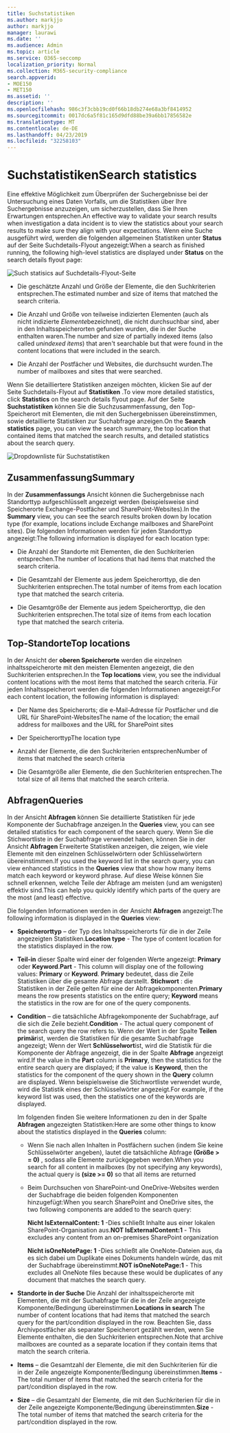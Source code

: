 ```yaml
---
title: Suchstatistiken
ms.author: markjjo
author: markjjo
manager: laurawi
ms.date: ''
ms.audience: Admin
ms.topic: article
ms.service: O365-seccomp
localization_priority: Normal
ms.collection: M365-security-compliance
search.appverid:
- MOE150
- MET150
ms.assetid: ''
description: ''
ms.openlocfilehash: 986c3f3cbb19cd0f66b18db274e68a3bf8414952
ms.sourcegitcommit: 0017dc6a5f81c165d9dfd88be39a6bb17856582e
ms.translationtype: MT
ms.contentlocale: de-DE
ms.lasthandoff: 04/23/2019
ms.locfileid: "32258103"
---
```

# <a name="search-statistics"></a><span data-ttu-id="3c7b4-102">Suchstatistiken</span><span class="sxs-lookup"><span data-stu-id="3c7b4-102">Search statistics</span></span>

<span data-ttu-id="3c7b4-103">Eine effektive Möglichkeit zum Überprüfen der Suchergebnisse bei der Untersuchung eines Daten Vorfalls, um die Statistiken über Ihre Suchergebnisse anzuzeigen, um sicherzustellen, dass Sie Ihren Erwartungen entsprechen.</span><span class="sxs-lookup"><span data-stu-id="3c7b4-103">An effective way to validate your search results when investigation a data incident is to view the statistics about your search results to make sure they align with your expectations.</span></span> <span data-ttu-id="3c7b4-104">Wenn eine Suche ausgeführt wird, werden die folgenden allgemeinen Statistiken unter **Status** auf der Seite Suchdetails-Flyout angezeigt:</span><span class="sxs-lookup"><span data-stu-id="3c7b4-104">When a search as finished running, the following high-level statistics are displayed under **Status** on the search details flyout page:</span></span>

![Such statisics auf Suchdetails-Flyout-Seite](../media/SearchDetailsFlyout.png)

- <span data-ttu-id="3c7b4-106">Die geschätzte Anzahl und Größe der Elemente, die den Suchkriterien entsprechen.</span><span class="sxs-lookup"><span data-stu-id="3c7b4-106">The estimated number and size of items that matched the search criteria.</span></span>

- <span data-ttu-id="3c7b4-107">Die Anzahl und Größe von teilweise indizierten Elementen (auch als nicht indizierte *Elemente*bezeichnet), die nicht durchsuchbar sind, aber in den Inhaltsspeicherorten gefunden wurden, die in der Suche enthalten waren.</span><span class="sxs-lookup"><span data-stu-id="3c7b4-107">The number and size of partially indexed items (also called *unindexed items*) that aren't searchable but that were found in the content locations that were included in the search.</span></span>

- <span data-ttu-id="3c7b4-108">Die Anzahl der Postfächer und Websites, die durchsucht wurden.</span><span class="sxs-lookup"><span data-stu-id="3c7b4-108">The number of mailboxes and sites that were searched.</span></span>

<span data-ttu-id="3c7b4-109">Wenn Sie detailliertere Statistiken anzeigen möchten, klicken Sie auf der Seite Suchdetails-Flyout auf **Statistiken** .</span><span class="sxs-lookup"><span data-stu-id="3c7b4-109">To view more detailed statistics, click **Statistics** on the search details flyout page.</span></span> <span data-ttu-id="3c7b4-110">Auf der Seite **Suchstatistiken** können Sie die Suchzusammenfassung, den Top-Speicherort mit Elementen, die mit den Suchergebnissen übereinstimmen, sowie detaillierte Statistiken zur Suchabfrage anzeigen.</span><span class="sxs-lookup"><span data-stu-id="3c7b4-110">On the **Search statistics** page, you can view the search summary, the top location that contained items that matched the search results, and detailed statistics about the search query.</span></span>

![Dropdownliste für Suchstatistiken](../media/SearchStatisticsDropDownList.png)

## <a name="summary"></a><span data-ttu-id="3c7b4-112">Zusammenfassung</span><span class="sxs-lookup"><span data-stu-id="3c7b4-112">Summary</span></span>

<span data-ttu-id="3c7b4-113">In der **Zusammenfassungs** Ansicht können die Suchergebnisse nach Standorttyp aufgeschlüsselt angezeigt werden (beispielsweise sind Speicherorte Exchange-Postfächer und SharePoint-Websites).</span><span class="sxs-lookup"><span data-stu-id="3c7b4-113">In the **Summary** view, you can see the search results broken down by location type (for example, locations include Exchange mailboxes and SharePoint sites).</span></span> <span data-ttu-id="3c7b4-114">Die folgenden Informationen werden für jeden Standorttyp angezeigt:</span><span class="sxs-lookup"><span data-stu-id="3c7b4-114">The following information is displayed for each location type:</span></span>

- <span data-ttu-id="3c7b4-115">Die Anzahl der Standorte mit Elementen, die den Suchkriterien entsprechen.</span><span class="sxs-lookup"><span data-stu-id="3c7b4-115">The number of locations that had items that matched the search criteria.</span></span>

- <span data-ttu-id="3c7b4-116">Die Gesamtzahl der Elemente aus jedem Speicherorttyp, die den Suchkriterien entsprechen.</span><span class="sxs-lookup"><span data-stu-id="3c7b4-116">The total number of items from each location type that matched the search criteria.</span></span>

- <span data-ttu-id="3c7b4-117">Die Gesamtgröße der Elemente aus jedem Speicherorttyp, die den Suchkriterien entsprechen.</span><span class="sxs-lookup"><span data-stu-id="3c7b4-117">The total size of items from each location type that matched the search criteria.</span></span>

## <a name="top-locations"></a><span data-ttu-id="3c7b4-118">Top-Standorte</span><span class="sxs-lookup"><span data-stu-id="3c7b4-118">Top locations</span></span>

<span data-ttu-id="3c7b4-119">In der Ansicht der **oberen Speicherorte** werden die einzelnen inhaltsspeicherorte mit den meisten Elementen angezeigt, die den Suchkriterien entsprechen.</span><span class="sxs-lookup"><span data-stu-id="3c7b4-119">In the **Top locations** view, you see the individual content locations with the most items that matched the search criteria.</span></span> <span data-ttu-id="3c7b4-120">Für jeden Inhaltsspeicherort werden die folgenden Informationen angezeigt:</span><span class="sxs-lookup"><span data-stu-id="3c7b4-120">For each content location, the following information is displayed:</span></span>

- <span data-ttu-id="3c7b4-121">Der Name des Speicherorts; die e-Mail-Adresse für Postfächer und die URL für SharePoint-Websites</span><span class="sxs-lookup"><span data-stu-id="3c7b4-121">The name of the location; the email address for mailboxes and the URL for SharePoint sites</span></span>

- <span data-ttu-id="3c7b4-122">Der Speicherorttyp</span><span class="sxs-lookup"><span data-stu-id="3c7b4-122">The location type</span></span>

- <span data-ttu-id="3c7b4-123">Anzahl der Elemente, die den Suchkriterien entsprechen</span><span class="sxs-lookup"><span data-stu-id="3c7b4-123">Number of items that matched the search criteria</span></span>

- <span data-ttu-id="3c7b4-124">Die Gesamtgröße aller Elemente, die den Suchkriterien entsprechen.</span><span class="sxs-lookup"><span data-stu-id="3c7b4-124">The total size of all items that matched the search criteria.</span></span>

## <a name="queries"></a><span data-ttu-id="3c7b4-125">Abfragen</span><span class="sxs-lookup"><span data-stu-id="3c7b4-125">Queries</span></span>

<span data-ttu-id="3c7b4-126">In der Ansicht **Abfragen** können Sie detaillierte Statistiken für jede Komponente der Suchabfrage anzeigen.</span><span class="sxs-lookup"><span data-stu-id="3c7b4-126">In the **Queries** view, you can see detailed statistics for each component of the search query.</span></span> <span data-ttu-id="3c7b4-127">Wenn Sie die Stichwortliste in der Suchabfrage verwendet haben, können Sie in der Ansicht **Abfragen** Erweiterte Statistiken anzeigen, die zeigen, wie viele Elemente mit den einzelnen Schlüsselwörtern oder Schlüsselwörtern übereinstimmen.</span><span class="sxs-lookup"><span data-stu-id="3c7b4-127">If you used the keyword list in the search query, you can view enhanced statistics in the **Queries** view  that show how many items match each keyword or keyword phrase.</span></span> <span data-ttu-id="3c7b4-128">Auf diese Weise können Sie schnell erkennen, welche Teile der Abfrage am meisten (und am wenigsten) effektiv sind.</span><span class="sxs-lookup"><span data-stu-id="3c7b4-128">This can help you quickly identify which parts of the query are the most (and least) effective.</span></span> 

<span data-ttu-id="3c7b4-129">Die folgenden Informationen werden in der Ansicht **Abfragen** angezeigt:</span><span class="sxs-lookup"><span data-stu-id="3c7b4-129">The following information is displayed in the **Queries** view:</span></span>

 - <span data-ttu-id="3c7b4-130">**Speicherorttyp** – der Typ des Inhaltsspeicherorts für die in der Zeile angezeigten Statistiken.</span><span class="sxs-lookup"><span data-stu-id="3c7b4-130">**Location type** - The type of content location for the statistics displayed in the row.</span></span>

- <span data-ttu-id="3c7b4-131">**Teil-in** dieser Spalte wird einer der folgenden Werte angezeigt: **Primary** oder **Keyword**.</span><span class="sxs-lookup"><span data-stu-id="3c7b4-131">**Part** - This column will display one of the following values: **Primary** or **Keyword**.</span></span> <span data-ttu-id="3c7b4-132">**Primary** bedeutet, dass die Zeile Statistiken über die gesamte Abfrage darstellt. **Stichwort** : die Statistiken in der Zeile gelten für eine der Abfragekomponenten.</span><span class="sxs-lookup"><span data-stu-id="3c7b4-132">**Primary** means the row presents statistics on the entire query; **Keyword** means the statistics in the row are for one of the query components.</span></span>

- <span data-ttu-id="3c7b4-133">**Condition** – die tatsächliche Abfragekomponente der Suchabfrage, auf die sich die Zeile bezieht.</span><span class="sxs-lookup"><span data-stu-id="3c7b4-133">**Condition** - The actual query component of the search query the row refers to.</span></span> <span data-ttu-id="3c7b4-134">Wenn der Wert in der Spalte **Teilen** **primär**ist, werden die Statistiken für die gesamte Suchabfrage angezeigt; Wenn der Wert **Schlüsselwort**ist, wird die Statistik für die Komponente der Abfrage angezeigt, die in der Spalte **Abfrage** angezeigt wird.</span><span class="sxs-lookup"><span data-stu-id="3c7b4-134">If the value in the **Part** column is **Primary**, then the statistics for the entire search query are displayed; if the value is **Keyword**, then the statistics for the component of the query shown in the **Query** column are displayed.</span></span> <span data-ttu-id="3c7b4-135">Wenn beispielsweise die Stichwortliste verwendet wurde, wird die Statistik eines der Schlüsselwörter angezeigt.</span><span class="sxs-lookup"><span data-stu-id="3c7b4-135">For example, if the keyword list was used, then the statistics one of the keywords are displayed.</span></span>

  <span data-ttu-id="3c7b4-136">Im folgenden finden Sie weitere Informationen zu den in der Spalte **Abfragen** angezeigten Statistiken:</span><span class="sxs-lookup"><span data-stu-id="3c7b4-136">Here are some other things to know about the statistics displayed in the **Queries** column:</span></span>
  
  - <span data-ttu-id="3c7b4-137">Wenn Sie nach allen Inhalten in Postfächern suchen (indem Sie keine Schlüsselwörter angeben), lautet die tatsächliche Abfrage **(Größe > = 0)** , sodass alle Elemente zurückgegeben werden.</span><span class="sxs-lookup"><span data-stu-id="3c7b4-137">When you search for all content in mailboxes (by not specifying any keywords), the actual query is **(size >= 0)** so that all items are returned</span></span>
  
  - <span data-ttu-id="3c7b4-138">Beim Durchsuchen von SharePoint-und OneDrive-Websites werden der Suchabfrage die beiden folgenden Komponenten hinzugefügt:</span><span class="sxs-lookup"><span data-stu-id="3c7b4-138">When you search SharePoint and OneDrive sites, the two following components are added to the search query:</span></span>
    
    <span data-ttu-id="3c7b4-139">**Nicht IsExternalContent: 1** -Dies schließt Inhalte aus einer lokalen SharePoint-Organisation aus.</span><span class="sxs-lookup"><span data-stu-id="3c7b4-139">**NOT IsExternalContent:1** - This excludes any content from an on-premises SharePoint organization</span></span>
    
    <span data-ttu-id="3c7b4-140">**Nicht isOneNotePage: 1** -Dies schließt alle OneNote-Dateien aus, da es sich dabei um Duplikate eines Dokuments handeln würde, das mit der Suchabfrage übereinstimmt.</span><span class="sxs-lookup"><span data-stu-id="3c7b4-140">**NOT isOneNotePage:1** - This excludes all OneNote files because these would be duplicates of any document that matches the search query.</span></span>

- <span data-ttu-id="3c7b4-141">**Standorte in der Suche** Die Anzahl der inhaltsspeicherorte mit Elementen, die mit der Suchabfrage für die in der Zeile angezeigte Komponente/Bedingung übereinstimmen.</span><span class="sxs-lookup"><span data-stu-id="3c7b4-141">**Locations in search** The number of content locations that had items that matched the search query for the part/condition displayed in the row.</span></span> <span data-ttu-id="3c7b4-142">Beachten Sie, dass Archivpostfächer als separater Speicherort gezählt werden, wenn Sie Elemente enthalten, die den Suchkriterien entsprechen.</span><span class="sxs-lookup"><span data-stu-id="3c7b4-142">Note that archive mailboxes are counted as a separate location if they contain items that match the search criteria.</span></span>

- <span data-ttu-id="3c7b4-143">**Items** – die Gesamtzahl der Elemente, die mit den Suchkriterien für die in der Zeile angezeigte Komponente/Bedingung übereinstimmen.</span><span class="sxs-lookup"><span data-stu-id="3c7b4-143">**Items** - The total number of items that matched the search criteria for the part/condition displayed in the row.</span></span>

- <span data-ttu-id="3c7b4-144">**Size** – die Gesamtzahl der Elemente, die mit den Suchkriterien für die in der Zeile angezeigte Komponente/Bedingung übereinstimmten.</span><span class="sxs-lookup"><span data-stu-id="3c7b4-144">**Size** - The total number of items that matched the search criteria for the part/condition displayed in the row.</span></span>